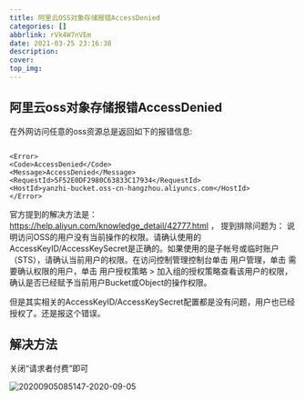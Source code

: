 ```yaml
---
title: 阿里云OSS对象存储报错AccessDenied
categories: []
abbrlink: rVk4W7nVEm
date: 2021-03-25 23:16:38
description:
cover:
top_img:
---
```






## 阿里云oss对象存储报错AccessDenied

在外网访问任意的oss资源总是返回如下的报错信息:

```

<Error>
<Code>AccessDenied</Code>
<Message>AccessDenied</Message>
<RequestId>5F52E0DF2980C63833C17934</RequestId>
<HostId>yanzhi-bucket.oss-cn-hangzhou.aliyuncs.com</HostId>
</Error>

```

官方提到的解决方法是： <https://help.aliyun.com/knowledge_detail/42777.html> ， 提到排除问题为：
说明访问OSS的用户没有当前操作的权限。请确认使用的AccessKeyID/AccessKeySecret是正确的。如果使用的是子帐号或临时账户（STS），请确认当前用户的权限。在访问控制管理控制台单击 用户管理，单击 需要确认权限的用户，单击 用户授权策略 > 加入组的授权策略查看该用户的权限，确认是否已经赋予当前用户Bucket或Object的操作权限。

但是其实相关的AccessKeyID/AccessKeySecret配置都是没有问题，用户也已经授权了。还是报这个错误。

## 解决方法

关闭“请求者付费”即可

![20200905085147-2020-09-05](https://raw.githubusercontent.com/alterhu2020/StorageHub/master/img/20200905085147-2020-09-05.png)

